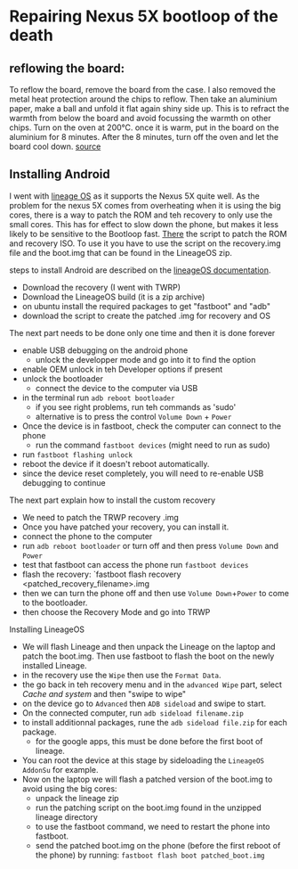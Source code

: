 # Repairing Nexus 5X bootloop of the death

## reflowing the board:

To reflow the board, remove the board from the case.
I also removed the metal heat protection around the chips to reflow.
Then take an aluminium paper, make a ball and unfold it flat again shiny side up.
This is to refract the warmth from below the board and avoid focussing the warmth on other chips.
Turn on the oven at 200°C. once it is warm, put in the board on the aluminium for 8 minutes.
After the 8 minutes, turn off the oven and let the board cool down. [source](https://www.computerrepairtips.net/how-to-reflow-a-laptop-motherboard/)

## Installing Android

I went with [lineage OS](https://download.lineageos.org/bullhead) as it supports the Nexus 5X quite well.
As the problem for the nexus 5X comes from overheating when it is using the big cores, there is a way to patch the ROM and teh recovery to only use the small cores. This has for effect to slow down the phone, but makes it less likely to be sensitive to the Bootloop fast.
[There](https://github.com/pawitp/nexus-5x-blod-fix) the script to patch the ROM and recovery ISO.
To use it you have to use the script on the recovery.img file and the boot.img that can be found in the LineageOS zip.

steps to install Android are described on the [lineageOS documentation](https://wiki.lineageos.org/devices/bullhead/install).

  - Download the recovery (I went with TWRP)
  - Download the LineageOS build (it is a zip archive)
  - on ubuntu install the required packages to get "fastboot" and "adb"
  - download the script to create the patched .img for recovery and OS

The next part needs to be done only one time and then it is done forever

  - enable USB debugging on the android phone
    + unlock the developper mode and go into it to find the option
  - enable OEM unlock in teh Developer options if present
  - unlock the bootloader
    + connect the device to the computer via USB
  - in the terminal run `adb reboot bootloader`
    + if you see right problems, run teh commands as 'sudo'
    + alternative is to press the control `Volume Down` + `Power`
  - Once the device is in fastboot, check the computer can connect to the phone
     + run the command `fastboot devices` (might need to run as sudo)
  - run `fastboot flashing unlock`
  - reboot the device if it doesn't reboot automatically.
  - since the device reset completely, you will need to re-enable USB debugging to continue

The next part explain how to install the custom recovery

  - We need to patch the TRWP recovery .img
  - Once you have patched your recovery, you can install it.
  - connect the phone to the computer
  - run `adb reboot bootloader` or turn off and then press `Volume Down` and `Power`
  - test that fastboot can access the phone run `fastboot devices`
  - flash the recovery: `fastboot flash recovery <patched_recovery_filename>.img
  - then we can turn the phone off and then use `Volume Down`+`Power` to come to the bootloader.
  - then choose the Recovery Mode and go into TRWP

Installing LineageOS

  - We will flash Lineage and then unpack the Lineage on the laptop and patch the boot.img. Then use fastboot to flash the boot on the newly installed Lineage.
  - in the recovery use the `Wipe` then use the `Format Data`.
  - the go back in teh recovery menu and in the `advanced Wipe` part, select *Cache and system* and then "swipe to wipe"
  - on the device go to `Advanced` then `ADB sideload` and swipe to start.
  - On the connected computer, run `adb sideload filename.zip`
  - to install additionnal packages, rune the `adb sideload file.zip` for each package.
    + for the google apps, this must be done before the first boot of lineage.
  - You can root the device at this stage by sideloading the `LineageOS AddonSu` for example.
  - Now on the laptop we will flash a patched version of the boot.img to avoid using the big cores:
    + unpack the lineage zip
    + run the patching script on the boot.img found in the unzipped lineage directory
    + to use the fastboot command, we need to restart the phone into fastboot.
    + send the patched boot.img on the phone (before the first reboot of the phone) by running:
      `fastboot flash boot patched_boot.img`
